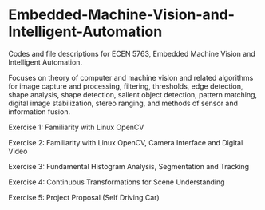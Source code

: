 # Embedded-Machine-Vision-and-Intelligent-Automation

Codes and file descriptions for ECEN 5763, Embedded Machine Vision and Intelligent Automation.

Focuses on theory of computer and machine vision and related algorithms for image capture and processing, filtering, thresholds, edge detection, shape analysis, shape detection, salient object detection, pattern matching, digital image stabilization, stereo ranging, and methods of sensor and information fusion.

Exercise 1: Familiarity with Linux OpenCV

Exercise 2: Familiarity with Linux OpenCV, Camera Interface and Digital Video

Exercise 3: Fundamental Histogram Analysis, Segmentation and Tracking

Exercise 4: Continuous Transformations for Scene Understanding

Exercise 5: Project Proposal (Self Driving Car)
